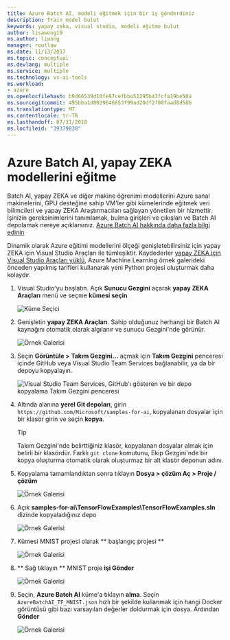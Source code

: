 ```yaml
---
title: Azure Batch AI, modeli eğitmek için bir iş gönderdiniz
description: Train model bulut
keywords: yapay zeka, visual studio, modeli eğitme bulut
author: lisawong19
ms.author: liwong
manager: routlaw
ms.date: 11/13/2017
ms.topic: conceptual
ms.devlang: multiple
ms.service: multiple
ms.technology: vs-ai-tools
ms.workload:
- azure
ms.openlocfilehash: b9d66539d10fe97cefbba51295b43fcfa19be50a
ms.sourcegitcommit: 495bba1d8029646653f99ad20df2f80faad8d58b
ms.translationtype: MT
ms.contentlocale: tr-TR
ms.lasthandoff: 07/31/2018
ms.locfileid: "39379838"
---
```

# <a name="train-ai-models-in-azure-batch-ai"></a>Azure Batch AI, yapay ZEKA modellerini eğitme

Batch AI, yapay ZEKA ve diğer makine öğrenimi modellerini Azure sanal makinelerini, GPU desteğine sahip VM'ler gibi kümelerinde eğitmek veri bilimcileri ve yapay ZEKA Araştırmacıları sağlayan yönetilen bir hizmettir. İşinizin gereksinimlerini tanımlamak, bulma girişleri ve çıkışları ve Batch AI depolamak nereye açıklarsınız. [Azure Batch AI hakkında daha fazla bilgi edinin](https://docs.microsoft.com/azure/batch-ai/overview)

Dinamik olarak Azure eğitimi modellerini ölçeği genişletebilirsiniz için yapay ZEKA için Visual Studio Araçları ile tümleşiktir.  Kaydederler [yapay ZEKA için Visual Studio Araçları yüklü](installation.md), Azure Machine Learning örnek galerideki önceden yapılmış tarifleri kullanarak yeni Python projesi oluşturmak daha kolaydır.

1. Visual Studio'yu başlatın. Açık **Sunucu Gezgini** açarak **yapay ZEKA Araçları** menü ve seçme **kümesi seçin**

    ![Küme Seçici](media\train-model\select-cluster.png)


2. Genişletin **yapay ZEKA Araçları**. Sahip olduğunuz herhangi bir Batch AI kaynağını otomatik olarak algılanır ve sunucu Gezgini'nde görünür.

    ![Örnek Galerisi](media\train-model\batchai.png)

3. Seçin **Görüntüle > Takım Gezgini...**  açmak için **Takım Gezgini** penceresi içinde GitHub veya Visual Studio Team Services bağlanabilir, ya da bir depoyu kopyalayın.

    ![Visual Studio Team Services, GitHub'ı gösteren ve bir depo kopyalama Takım Gezgini penceresi](media\train-model\team-explorer.png)

4. Altında alanına **yerel Git depoları**, girin `https://github.com/Microsoft/samples-for-ai`, kopyalanan dosyalar için bir klasör girin ve seçin **kopya**.

    > [!Tip]
    > Takım Gezgini'nde belirttiğiniz klasör, kopyalanan dosyalar almak için belirli bir klasördür. Farklı `git clone` komutunu, Ekip Gezgini'nde bir kopya oluşturma otomatik olarak oluşturmaz bir alt klasör deponun adını.

5. Kopyalama tamamlandıktan sonra tıklayın **Dosya > çözüm Aç > Proje / çözüm**

    ![Örnek Galerisi](media\train-model\open-solution.png)

5. Açık **samples-for-ai\TensorFlowExamples\TensorFlowExamples.sln** dizinde kopyaladığınız depo

    ![Örnek Galerisi](media\train-model\tensorflowexamples.png)

5. Kümesi MNIST projesi olarak ** başlangıç projesi **

    ![Örnek Galerisi](media\train-model\mnist-startup.png)

1. ** Sağ tıklayın ** MNIST proje **işi Gönder**

    ![Örnek Galerisi](media\train-model\submit-job.png)

1. Seçin, **Azure Batch AI** küme'a tıklayın **alma**. Seçin `AzureBatchAI_TF_MNIST.json` hızlı bir şekilde kullanmak için hangi Docker görüntüsü gibi bazı varsayılan değerler doldurmak için dosya. Ardından **Gönder**

    ![Örnek Galerisi](media\train-model\submit-batch.png)